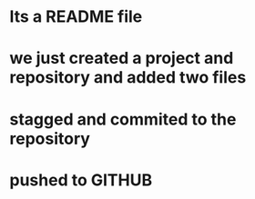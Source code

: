 # Its a README file
# we just created a project and repository and added two files
# stagged and commited to the repository
# pushed to GITHUB
